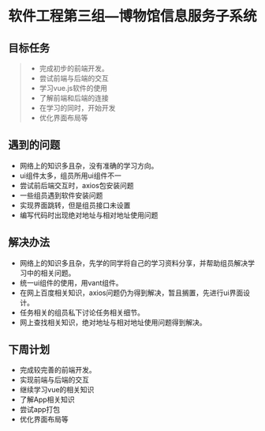 # 软件工程第三组—博物馆信息服务子系统
## 目标任务

> - 完成初步的前端开发。
> - 尝试前端与后端的交互
> - 学习vue.js软件的使用
> - 了解前端和后端的连接
> - 在学习的同时，开始开发
> - 优化界面布局等

## 遇到的问题
- 网络上的知识多且杂，没有准确的学习方向。
- ui组件太多，组员所用ui组件不一
- 尝试前后端交互时，axios包安装问题
- 一些组员遇到软件安装问题
- 实现界面跳转，但是组员接口未设置
- 编写代码时出现绝对地址与相对地址使用问题

## 解决办法
- 网络上的知识多且杂，先学的同学将自己的学习资料分享，并帮助组员解决学习中的相关问题。
- 统一ui组件的使用，用vant组件。
- 在网上百度相关知识，axios问题仍为得到解决，暂且搁置，先进行ui界面设计。
- 任务相关的组员私下讨论任务相关细节。
- 网上查找相关知识，绝对地址与相对地址使用问题得到解决。

## 下周计划
- 完成较完善的前端开发。
- 实现前端与后端的交互
- 继续学习vue的相关知识
- 了解App相关知识
- 尝试app打包
- 优化界面布局等
